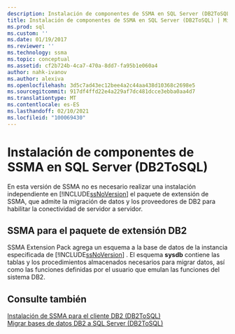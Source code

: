 ```yaml
---
description: Instalación de componentes de SSMA en SQL Server (DB2ToSQL)
title: Instalación de componentes de SSMA en SQL Server (DB2ToSQL) | Microsoft Docs
ms.prod: sql
ms.custom: ''
ms.date: 01/19/2017
ms.reviewer: ''
ms.technology: ssma
ms.topic: conceptual
ms.assetid: cf2b724b-4ca7-470a-8dd7-fa95b1e060a4
author: nahk-ivanov
ms.author: alexiva
ms.openlocfilehash: 3d5c7ad43ec12bee4a2c44aa438d10368c2698e5
ms.sourcegitcommit: 917df4ffd22e4a229af7dc481dcce3ebba0aa4d7
ms.translationtype: MT
ms.contentlocale: es-ES
ms.lasthandoff: 02/10/2021
ms.locfileid: "100069430"
---
```

# <a name="installing-ssma-components-on-sql-server-db2tosql"></a>Instalación de componentes de SSMA en SQL Server (DB2ToSQL)
En esta versión de SSMA no es necesario realizar una instalación independiente en [!INCLUDE[ssNoVersion](../../includes/ssnoversion-md.md)] el paquete de extensión de SSMA, que admite la migración de datos y los proveedores de DB2 para habilitar la conectividad de servidor a servidor.  
  
## <a name="ssma-for-db2-extension-pack"></a>SSMA para el paquete de extensión DB2  
SSMA Extension Pack agrega un esquema a la base de datos de la instancia especificada de [!INCLUDE[ssNoVersion](../../includes/ssnoversion-md.md)] . El esquema **sysdb** contiene las tablas y los procedimientos almacenados necesarios para migrar datos, así como las funciones definidas por el usuario que emulan las funciones del sistema DB2.  
  
## <a name="see-also"></a>Consulte también  
[Instalación de SSMA para el cliente DB2 &#40;DB2ToSQL&#41;](../../ssma/db2/installing-ssma-for-db2-client-db2tosql.md)  
[Migrar bases de datos DB2 a SQL Server &#40;DB2ToSQL&#41;](../../ssma/db2/migrating-db2-databases-to-sql-server-db2tosql.md)  
  
